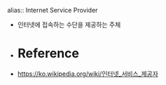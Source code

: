 alias:: Internet Service Provider

- 인터넷에 접속하는 수단을 제공하는 주체
- # Reference
- https://ko.wikipedia.org/wiki/인터넷_서비스_제공자
